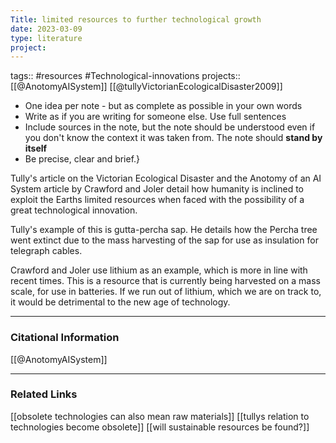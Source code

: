 ```yaml
---
Title: limited resources to further technological growth
date: 2023-03-09
type: literature
project:
---
```

tags:: #resources #Technological-innovations 
projects::[[@AnotomyAISystem]] [[@tullyVictorianEcologicalDisaster2009]]


-   One idea per note - but as complete as possible in your own words
-   Write as if you are writing for someone else. Use full sentences
-   Include sources in the note, but the note should be understood even if you don't know the context it was taken from. The note should **stand by itself**
-   Be precise, clear and brief.}

Tully's article on the Victorian Ecological Disaster and the Anotomy of an AI System article by Crawford and Joler detail how humanity is inclined to exploit the Earths limited resources when faced with the possibility of a great technological innovation.

Tully's example of this is gutta-percha sap. He details how the Percha tree went extinct due to the mass harvesting of the sap for use as insulation for telegraph cables. 

Crawford and Joler use lithium as an example, which is more in line with recent times. This is a resource that is currently being harvested on a mass scale, for use in batteries. If we run out of lithium, which we are on track to, it would be detrimental to the new age of technology.


---
### Citational Information

[[@AnotomyAISystem]]

---

### Related Links

[[obsolete technologies can also mean raw materials]]
[[tullys relation to technologies become obsolete]]
[[will sustainable resources be found?]]
